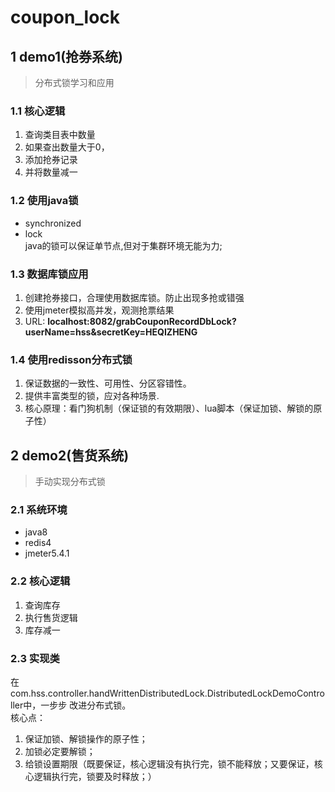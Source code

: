 # coupon_lock

## 1 demo1(抢券系统)
> 分布式锁学习和应用
### 1.1 核心逻辑
1. 查询类目表中数量
2. 如果查出数量大于0，
3. 添加抢券记录
4. 并将数量减一

### 1.2 使用java锁
* synchronized
* lock  
java的锁可以保证单节点,但对于集群环境无能为力;

### 1.3 数据库锁应用
1. 创建抢券接口，合理使用数据库锁。防止出现多抢或错强
2. 使用jmeter模拟高并发，观测抢票结果
3. URL: **localhost:8082/grabCouponRecordDbLock?userName=hss&secretKey=HEQIZHENG**

### 1.4 使用redisson分布式锁
1. 保证数据的一致性、可用性、分区容错性。
2. 提供丰富类型的锁，应对各种场景.
3. 核心原理：看门狗机制（保证锁的有效期限）、lua脚本（保证加锁、解锁的原子性）

## 2 demo2(售货系统)
> 手动实现分布式锁
### 2.1 系统环境
* java8
* redis4
* jmeter5.4.1

### 2.2 核心逻辑
1. 查询库存
2. 执行售货逻辑
3. 库存减一

### 2.3 实现类 
在com.hss.controller.handWrittenDistributedLock.DistributedLockDemoController中，一步步
改进分布式锁。  
核心点：
1. 保证加锁、解锁操作的原子性；
2. 加锁必定要解锁；
3. 给锁设置期限（既要保证，核心逻辑没有执行完，锁不能释放；又要保证，核心逻辑执行完，锁要及时释放；）
